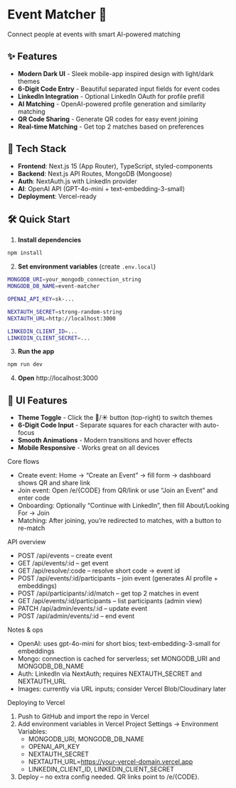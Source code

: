 # Event Matcher 🎯

Connect people at events with smart AI-powered matching

## ✨ Features

- **Modern Dark UI** - Sleek mobile-app inspired design with light/dark themes
- **6-Digit Code Entry** - Beautiful separated input fields for event codes
- **LinkedIn Integration** - Optional LinkedIn OAuth for profile prefill
- **AI Matching** - OpenAI-powered profile generation and similarity matching
- **QR Code Sharing** - Generate QR codes for easy event joining
- **Real-time Matching** - Get top 2 matches based on preferences

## 🚀 Tech Stack

- **Frontend**: Next.js 15 (App Router), TypeScript, styled-components
- **Backend**: Next.js API Routes, MongoDB (Mongoose)
- **Auth**: NextAuth.js with LinkedIn provider
- **AI**: OpenAI API (GPT-4o-mini + text-embedding-3-small)
- **Deployment**: Vercel-ready

## 🛠️ Quick Start

1. **Install dependencies**

```bash
npm install
```

2. **Set environment variables** (create `.env.local`)

```bash
MONGODB_URI=your_mongodb_connection_string
MONGODB_DB_NAME=event-matcher

OPENAI_API_KEY=sk-...

NEXTAUTH_SECRET=strong-random-string
NEXTAUTH_URL=http://localhost:3000

LINKEDIN_CLIENT_ID=...
LINKEDIN_CLIENT_SECRET=...
```

3. **Run the app**

```bash
npm run dev
```

4. **Open** http://localhost:3000

## 📱 UI Features

- **Theme Toggle** - Click the 🌙/☀️ button (top-right) to switch themes
- **6-Digit Code Input** - Separate squares for each character with auto-focus
- **Smooth Animations** - Modern transitions and hover effects
- **Mobile Responsive** - Works great on all devices

Core flows

- Create event: Home → “Create an Event” → fill form → dashboard shows QR and share link
- Join event: Open /e/{CODE} from QR/link or use “Join an Event” and enter code
- Onboarding: Optionally “Continue with LinkedIn”, then fill About/Looking For → Join
- Matching: After joining, you’re redirected to matches, with a button to re-match

API overview

- POST /api/events – create event
- GET /api/events/:id – get event
- GET /api/resolve/:code – resolve short code → event id
- POST /api/events/:id/participants – join event (generates AI profile + embeddings)
- POST /api/participants/:id/match – get top 2 matches in event
- GET /api/events/:id/participants – list participants (admin view)
- PATCH /api/admin/events/:id – update event
- POST /api/admin/events/:id – end event

Notes & ops

- OpenAI: uses gpt-4o-mini for short bios; text-embedding-3-small for embeddings
- Mongo: connection is cached for serverless; set MONGODB_URI and MONGODB_DB_NAME
- Auth: LinkedIn via NextAuth; requires NEXTAUTH_SECRET and NEXTAUTH_URL
- Images: currently via URL inputs; consider Vercel Blob/Cloudinary later

Deploying to Vercel

1. Push to GitHub and import the repo in Vercel
2. Add environment variables in Vercel Project Settings → Environment Variables:
   - MONGODB_URI, MONGODB_DB_NAME
   - OPENAI_API_KEY
   - NEXTAUTH_SECRET
   - NEXTAUTH_URL=https://your-vercel-domain.vercel.app
   - LINKEDIN_CLIENT_ID, LINKEDIN_CLIENT_SECRET
3. Deploy – no extra config needed. QR links point to /e/{CODE}.

